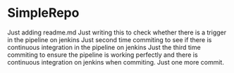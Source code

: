 # SimpleRepo
Just adding readme.md
Just writing this to check whether there is a trigger in the pipeline on jenkins 
Just second time commiting to see if there is continuous integration in the pipeline on jenkins
Just the third time commiting to ensure the pipeline is working perfectly and there is continuous integration on jenkins when commiting.
Just one more commit.
